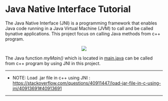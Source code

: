 # Java Native Interface Tutorial

The Java Native Interface (JNI) is a programming framework that enables Java code running in a Java Virtual Machine (JVM) to call and be called bynative applications. This project focus on calling Java methods from c++ program.

<p align="center">
  <img src="https://user-images.githubusercontent.com/22610163/29334467-c66ee2fc-8207-11e7-8703-af4df3875665.png">
</p>

The Java function *myMain()* which is located in [main.java](https://raw.githubusercontent.com/ahmetozlu/java_native_inerface_tutorial/master/Java%20source%20code/Main.java) can be called from c++ program by using JNI in this project.

***
- NOTE: Load .jar file in c++ using JNI : https://stackoverflow.com/questions/40911447/load-jar-file-in-c-using-jni/40913691#40913691
***
